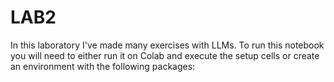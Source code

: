 # LAB2
In this laboratory I've made many exercises with LLMs.
To run this notebook you will need to either run it on Colab and execute the setup cells or create an environment with the following packages:
